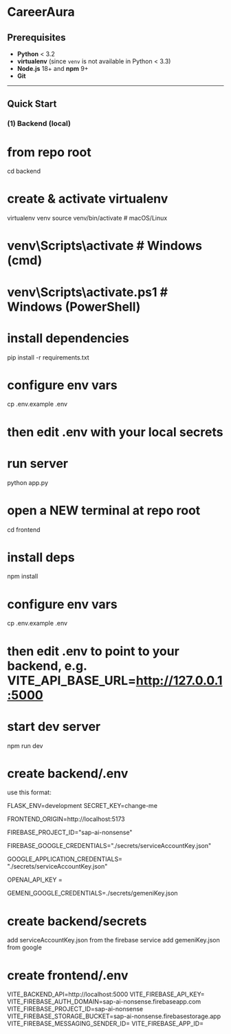 # CareerAura

## Prerequisites

- **Python** < 3.2  
- **virtualenv** (since `venv` is not available in Python < 3.3)  
- **Node.js** 18+ and **npm** 9+  
- **Git**

---

## Quick Start

### (1) Backend (local)


# from repo root
cd backend

# create & activate virtualenv
virtualenv venv
source venv/bin/activate   # macOS/Linux
# venv\Scripts\activate    # Windows (cmd)
# venv\Scripts\activate.ps1  # Windows (PowerShell)

# install dependencies
pip install -r requirements.txt

# configure env vars
cp .env.example .env
# then edit .env with your local secrets

# run server
python app.py

# open a NEW terminal at repo root
cd frontend

# install deps
npm install

# configure env vars
cp .env.example .env
# then edit .env to point to your backend, e.g. VITE_API_BASE_URL=http://127.0.0.1:5000

# start dev server
npm run dev


# create backend/.env

use this format:

FLASK_ENV=development
SECRET_KEY=change-me

FRONTEND_ORIGIN=http://localhost:5173

FIREBASE_PROJECT_ID="sap-ai-nonsense"

FIREBASE_GOOGLE_CREDENTIALS="./secrets/serviceAccountKey.json"

GOOGLE_APPLICATION_CREDENTIALS= "./secrets/serviceAccountKey.json"

OPENAI_API_KEY = 


GEMENI_GOOGLE_CREDENTIALS=./secrets/gemeniKey.json


# create backend/secrets

add serviceAccountKey.json from the firebase service
add gemeniKey.json from google 

# create frontend/.env

VITE_BACKEND_API=http://localhost:5000
VITE_FIREBASE_API_KEY=
VITE_FIREBASE_AUTH_DOMAIN=sap-ai-nonsense.firebaseapp.com
VITE_FIREBASE_PROJECT_ID=sap-ai-nonsense
VITE_FIREBASE_STORAGE_BUCKET=sap-ai-nonsense.firebasestorage.app
VITE_FIREBASE_MESSAGING_SENDER_ID=
VITE_FIREBASE_APP_ID=



